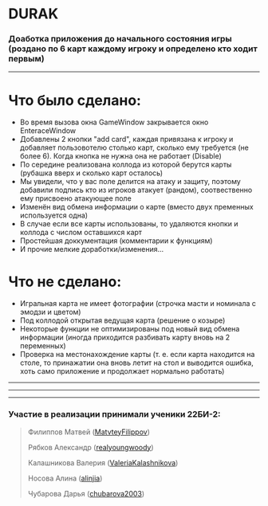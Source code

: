 # DURAK
### Доаботка приложения до начального состояния игры (роздано по 6 карт каждому игроку и определено кто ходит первым)
***
# Что было сделано:
- Во время вызова окна GameWindow закрывается окно EnteraceWindow
- Добавлены 2 кнопки "add card", каждая привязана к игроку и добавляет пользовотелю столько карт, сколько ему требуется (не более 6). Когда кнопка не нужна она не работает (Disable)
- По середине реализована коллода из которой берутся карты (рубашка вверх и сколько карт осталось)
- Мы увидели, что у вас поле делится на атаку и защиту, поэтому добавили подпись кто из игроков атакует (рандом), cоотвественно ему присвоено атакующее поле
- Изменён вид обмена информации о карте (вместо двух пременных используется одна)
- В случае если все карты использованы, то удаляются кнопки и коллода с числом оставшихся карт
- Простейшая доккументация (комментарии к функциям)
- И прочие мелкие доработки/изменения...
# Что не сделано:
- Игральная карта не имеет фотографии (строчка масти и номинала c эмодзи и цветом)
- Под коллодой открытая ведущая карта (решение о козыре)
- Некоторые функции не оптимизированы под новый вид обмена информации (иногда приходится разбивать карту вновь на 2 переменных)
- Проверка на местонахождение карты (т. е. если карта находится на столе, то принажатии она вновь летит на стол и выводится ошибка, хоть само приложение и продолжает нормально работать)
***
***
***
### Участие в реализации принимали ученики 22БИ-2:
> Филиппов Матвей ([MatvteyFilippov](https://github.com/MatvteFilippov "GitHub"))
> 
> Рябков Александр ([realyoungwoody](https://github.com/realyoungwoody "GitHub"))
> 
> Калашникова Валерия ([ValeriaKalashnikova](https://github.com/ValeriaKalashnikova "GitHub"))
> 
> Носова Алина ([alinjia](https://github.com/alinjia "GitHub"))
> 
> Чубарова Дарья ([chubarova2003](https://github.com/chubarova2003 "GitHub"))
